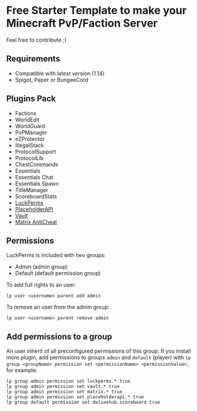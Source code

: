 # Free Starter Template to make your Minecraft PvP/Faction Server

Feel free to contribute ;)

## Requirements

* Compatible with latest version (1.14)
* Spigot, Paper or BungeeCord

## Plugins Pack

* Factions
* WorldEdit
* WorldGuard
* PvPManager
* eZProtector
* IllegalStack
* ProtocolSupport
* ProtocolLib
* ChestCommands
* Essentials
* Essentials Chat
* Essentials Spawn
* TitleManager
* ScoreboardStats
* [LuckPerms](https://www.spigotmc.org/resources/luckperms-an-advanced-permissions-plugin.28140/)
* [PlaceholderAPI](https://www.spigotmc.org/resources/placeholderapi.6245/)
* [Vault](https://dev.bukkit.org/projects/vault)
* [Matrix AntiCheat](https://www.spigotmc.org/resources/matrix-anticheat-advanced-cheat-detection-1-8-1-12-1-13-1-14.64635/)

## Permissions

LuckPerms is included with two groups:

* Admin (admin group)
* Default (default permission group)

To add full rights to an user:

```
lp user <username> parent add admin
```

To remove an user from the admin group:

```
lp user <username> parent remove admin
```

## Add permissions to a group

An user inherit of all preconfigured permissions of this group. If you install more plugin, add permissions to groups `admin` and `default` (player) with `lp group <groupName> permission set <permissionName> <permissionValue>`, for example:

```
lp group admin permission set luckperms.* true
lp group admin permission set vault.* true
lp group admin permission set matrix.* true
lp group admin permission set placeholderapi.* true
lp group default permission set deluxehub.scoreboard true
```
